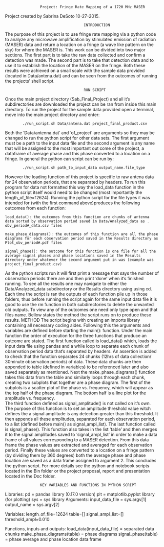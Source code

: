 					Project: Fringe Rate Mapping of a 1720 MHz MASER

Project created by Sabrina DeSoto 10-27-2015.

										INTRODUCTION
The purpose of this project is to use fringe rate mapping via a python code to analyze any microwave amplification by stimulated emission of radiation (MASER) data and return a location on a fringe (a wave like pattern on the sky) for where the MASER is. This work can be divided into two major sections. The first part is to take the raw data collected and confirm a detection was made. The second part is to take that detection data and to use it to establish the location of the MASER on the fringe. Both these results were achieved on a small scale with the sample data provided (located in Data/antena.dat) and can be seen from the outcomes of running the projects’ shell script.

										RUN SCRIPT
Once the main project directory (Sab_Final_Project) and all it’s subdirectories are downloaded the project can be ran from inside this main directory. To run the project for the sample data provided open a terminal, move into the main project directory and enter:
			
			./run_script.sh Data/antena.dat project_final_product.csv

Both the ‘Data/antenna.dat’ and ‘of_project’ are arguments so they may be changed to run the python script for other data sets. The first argument must be a path to the input data file and the second argument is any name that will be assigned to the most important out come of the project, a dataframe of average phase and this phase converted to a location on a fringe. In general the python can script can be run by:
			
			./run_script.sh path_to_input_data output_name.file_type

However the loading function of this project is specific to raw antena data for 24 observation periods, that are separated by headers. To run this program for data not formatted this way the load_data function in the python script itself would need to be changed (most importantly the length_of_file=12624). 
Running the python script for the file types it was intended for (with the first command above)produces the following outcomes from each function:
 	
 	load_data(): the outcomes from this function are chunks of antenna data sorted by observation period saved in Data/Analyzed_data as . obv_period#_data.csv files

	make_phase_diagrams(): the outcomes of this function are all the phase diagrams for each observation period saved in the Results directory as Plot_obv_period#.pdf files

	signal_phase(): the outcome for this function is one file for all the average signal phases and phase locations saved in the Results directory under whatever the second argument put in was (example was  project_final_product.csv)

As the python scripts run it will first print a message that says the number of observation periods there are and then print ‘done’ when it’s finished running. To see all the results one may navigate to either the Data/Analyzed_data subdirectory or the Results directory using using cd.  Each time the script is ran the outputs of each function pile up in those folders, thus before running the script again for the same input data file it is good to use the rm function in both subdirectories to delete the unwanted old outputs. To view any of the outcomes one need only type open and that files name. Bellow states the method the script runs on to produce these results. 
										METHOD
The script begins with creating an imports library containing all necessary coding aides. Following this the arguments and variables are defined before starting the main(): function. Under the main function the order of execution for the three functions that produce an outcome are stated. The first function called is load_data() which, loads the input data file using pandas and a while loop to separate each chunk of observation period data that’s separated by headers. An assertion is added to check that the function separates 24 chunks (12hrs of data collection/ 30minute observation periods) of data. These data chunks are then appended to table (defined in variables) to be referenced later and also saved separately as mentioned. 
Next the make_phase_diagrams() function takes this data from the table and similarly loops through each chunk, creating two subplots that together are a phase diagram. The first of the subplots is a scatter plot of the phase vs. frequency, which will appear as the top half of the phase diagram. The bottom half is a line plot for the amplitude vs. frequency.  
The third function defined as signal_amplitude() is not called on it’s own. The purpose of this function is to set an amplitude threshold value witch defines the a signal amplitude is any detection greater than this threshold. It then appends all these amplitudes, separated for each observation period, to a list (defined before main() as signal_ampl_list). The last function called is signal_phase(). This function also takes in the list ‘table’  and then merges it to the signal amplitudes saved to ‘signal_ampl_list’ in order to make a data frame of all values corresponding to a MASER detection. From this data frame the phase values are extracted and averaged for each observation period. Finally these values are converted to a location on a fringe pattern (by dividing them by 360 degrees) both the average phase and phase location are saved as a data frame assigned to argument 2. This concludes the python script. For more details see the python and notebook scripts located in the Bin folder or the project proposal, report and presentation located in the Doc folder. 

					KEY VARIABLES AND FUNCTIONS IN PYTHON SCRIPT
Libraries:
	pd = pandas library (0.17.0 version)
	plt = matplotlib.pyplot library (for plotting)
	sys = sys library
	Arguments:
	input_data_file = sys.argv[1]
	output_name = sys.argv[2]

Variables:
	length_of_file=12624
	table=[]
	signal_ampl_list=[]
	threshold_ampl=0.010


Functions, inputs and outputs:
	load_data(input_data_file) = separated data chunks 
	make_phase_diagrams(table) = phase diagrams
	signal_phase(table) = phase average and phase location data frame








